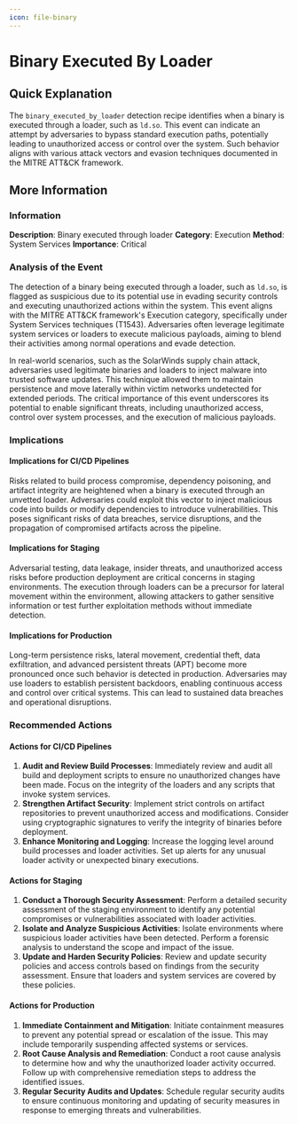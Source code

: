 ```yaml
---
icon: file-binary
---
```


# Binary Executed By Loader

## Quick Explanation

The `binary_executed_by_loader` detection recipe identifies when a binary is executed through a loader, such as `ld.so`. This event can indicate an attempt by adversaries to bypass standard execution paths, potentially leading to unauthorized access or control over the system. Such behavior aligns with various attack vectors and evasion techniques documented in the MITRE ATT\&CK framework.

## More Information

### Information

**Description**: Binary executed through loader **Category**: Execution **Method**: System Services **Importance**: Critical

### Analysis of the Event

The detection of a binary being executed through a loader, such as `ld.so`, is flagged as suspicious due to its potential use in evading security controls and executing unauthorized actions within the system. This event aligns with the MITRE ATT\&CK framework's Execution category, specifically under System Services techniques (T1543). Adversaries often leverage legitimate system services or loaders to execute malicious payloads, aiming to blend their activities among normal operations and evade detection.

In real-world scenarios, such as the SolarWinds supply chain attack, adversaries used legitimate binaries and loaders to inject malware into trusted software updates. This technique allowed them to maintain persistence and move laterally within victim networks undetected for extended periods. The critical importance of this event underscores its potential to enable significant threats, including unauthorized access, control over system processes, and the execution of malicious payloads.

### Implications

#### Implications for CI/CD Pipelines

Risks related to build process compromise, dependency poisoning, and artifact integrity are heightened when a binary is executed through an unvetted loader. Adversaries could exploit this vector to inject malicious code into builds or modify dependencies to introduce vulnerabilities. This poses significant risks of data breaches, service disruptions, and the propagation of compromised artifacts across the pipeline.

#### Implications for Staging

Adversarial testing, data leakage, insider threats, and unauthorized access risks before production deployment are critical concerns in staging environments. The execution through loaders can be a precursor for lateral movement within the environment, allowing attackers to gather sensitive information or test further exploitation methods without immediate detection.

#### Implications for Production

Long-term persistence risks, lateral movement, credential theft, data exfiltration, and advanced persistent threats (APT) become more pronounced once such behavior is detected in production. Adversaries may use loaders to establish persistent backdoors, enabling continuous access and control over critical systems. This can lead to sustained data breaches and operational disruptions.

### Recommended Actions

#### Actions for CI/CD Pipelines

1. **Audit and Review Build Processes**: Immediately review and audit all build and deployment scripts to ensure no unauthorized changes have been made. Focus on the integrity of the loaders and any scripts that invoke system services.
2. **Strengthen Artifact Security**: Implement strict controls on artifact repositories to prevent unauthorized access and modifications. Consider using cryptographic signatures to verify the integrity of binaries before deployment.
3. **Enhance Monitoring and Logging**: Increase the logging level around build processes and loader activities. Set up alerts for any unusual loader activity or unexpected binary executions.

#### Actions for Staging

1. **Conduct a Thorough Security Assessment**: Perform a detailed security assessment of the staging environment to identify any potential compromises or vulnerabilities associated with loader activities.
2. **Isolate and Analyze Suspicious Activities**: Isolate environments where suspicious loader activities have been detected. Perform a forensic analysis to understand the scope and impact of the issue.
3. **Update and Harden Security Policies**: Review and update security policies and access controls based on findings from the security assessment. Ensure that loaders and system services are covered by these policies.

#### Actions for Production

1. **Immediate Containment and Mitigation**: Initiate containment measures to prevent any potential spread or escalation of the issue. This may include temporarily suspending affected systems or services.
2. **Root Cause Analysis and Remediation**: Conduct a root cause analysis to determine how and why the unauthorized loader activity occurred. Follow up with comprehensive remediation steps to address the identified issues.
3. **Regular Security Audits and Updates**: Schedule regular security audits to ensure continuous monitoring and updating of security measures in response to emerging threats and vulnerabilities.
